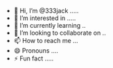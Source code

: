 - 👋 Hi, I’m @333jack .....
- 👀 I’m interested in .....
- 🌱 I’m currently learning ..
- 💞️ I’m looking to collaborate on ..
- 📫 How to reach me ...
- 😄 Pronouns ....
- ⚡ Fun fact .....

<!---
333jack/333jack is a ✨ special ✨ repository because its `README.md` (this file) appears on your GitHub profile.
You can click the Preview link to take a look at your changes.
--->
